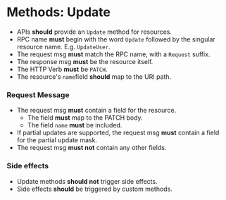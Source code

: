 # Methods: Update

- APIs **should** provide an `Update` method for resources.
- RPC name **must** begin with the word `Update` followed by the singular resource name. E.g. `UpdateUser`.
- The request msg **must** match the RPC name, with a `Request` suffix.
- The response msg **must** be the resource itself.
- The HTTP Verb **must** be `PATCH`.
- The resource's `name`field **should** map to the URI path.

### Request Message

- The request msg **must** contain a field for the resource.
  - The field **must** map to the PATCH body.
  - The field `name` **must** be included.
- If partial updates are supported, the request msg **must** contain a field for the partial update mask.
- The request msg **must not** contain any other fields.

### Side effects

- Update methods **should not** trigger side effects.
- Side effects **should** be triggered by custom methods.

